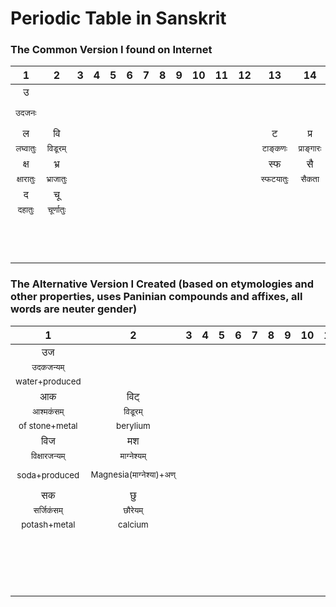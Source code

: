 # Periodic Table in Sanskrit  

### The Common Version I found on Internet  
|1|2|3|4|5|6|7|8|9|10|11|12|13|14|15|16|17|18|  
|:-:|:-:|:-:|:-:|:-:|:-:|:-:|:-:|:-:|:-:|:-:|:-:|:-:|:-:|:-:|:-:|:-:|:-:|  
|उ|||||||||||||||||सू/य|  
|<sub>उदजनः</sub>|<sub></sub>|<sub></sub>|<sub></sub>|<sub></sub>|<sub></sub>|<sub></sub>|<sub></sub>|<sub></sub>|<sub></sub>|<sub></sub>|<sub></sub>|<sub></sub>|<sub></sub>|<sub></sub>|<sub></sub>|<sub></sub>|<sub>सूर्यातिः/यानातिः</sub>|  
|ल|वि|||||||||||ट|प्र|भू|ज|त|शि|  
|<sub>लघ्वातुः</sub>|<sub>विडूरम्</sub>|<sub></sub>|<sub></sub>|<sub></sub>|<sub></sub>|<sub></sub>|<sub></sub>|<sub></sub>|<sub></sub>|<sub></sub>|<sub></sub>|<sub>टाङ्कणः</sub>|<sub>प्राङ्गारः</sub>|<sub>भूयातिः</sub>|<sub>जारकम्</sub>|<sub>तरस्विनी</sub>|<sub>शिथिरातिः</sub>|  
|क्ष|भ्र|||||||||||स्फ|सै|भ|शु|नी|मं(मम्)|  
|<sub>क्षारातुः</sub>|<sub>भ्राजातुः</sub>|<sub></sub>|<sub></sub>|<sub></sub>|<sub></sub>|<sub></sub>|<sub></sub>|<sub></sub>|<sub></sub>|<sub></sub>|<sub></sub>|<sub>स्फटयातुः</sub>|<sub>सैकता</sub>|<sub>भास्वरः</sub>|<sub>शुल्वारिः</sub>|<sub>नीरजी</sub>|<sub>मन्दातिः</sub>|  
|द|चू||||||||||||||||ली|  
|<sub>दहातुः</sub>|<sub>चूर्णातुः</sub>|<sub></sub>|<sub></sub>|<sub></sub>|<sub></sub>|<sub></sub>|<sub></sub>|<sub></sub>|<sub></sub>|<sub></sub>|<sub></sub>|<sub></sub>|<sub></sub>|<sub></sub>|<sub></sub>|<sub></sub>|<sub>लीनातिः</sub>|  
|||||||||||||||||||  
|<sub></sub>|<sub></sub>|<sub></sub>|<sub></sub>|<sub></sub>|<sub></sub>|<sub></sub>|<sub></sub>|<sub></sub>|<sub></sub>|<sub></sub>|<sub></sub>|<sub></sub>|<sub></sub>|<sub></sub>|<sub></sub>|<sub></sub>|<sub></sub>|  
|||||||||||||||||||  
|<sub></sub>|<sub></sub>|<sub></sub>|<sub></sub>|<sub></sub>|<sub></sub>|<sub></sub>|<sub></sub>|<sub></sub>|<sub></sub>|<sub></sub>|<sub></sub>|<sub></sub>|<sub></sub>|<sub></sub>|<sub></sub>|<sub></sub>|<sub></sub>|  
|||||||||||||||||||  
|<sub></sub>|<sub></sub>|<sub></sub>|<sub></sub>|<sub></sub>|<sub></sub>|<sub></sub>|<sub></sub>|<sub></sub>|<sub></sub>|<sub></sub>|<sub></sub>|<sub></sub>|<sub></sub>|<sub></sub>|<sub></sub>|<sub></sub>|<sub></sub>|  
|||||||||||||||||||  
|<sub></sub>|<sub></sub>|<sub></sub>|<sub></sub>|<sub></sub>|<sub></sub>|<sub></sub>|<sub></sub>|<sub></sub>|<sub></sub>|<sub></sub>|<sub></sub>|<sub></sub>|<sub></sub>|<sub></sub>|<sub></sub>|<sub></sub>|<sub></sub>|  
|||||||||||||||||||  
|<sub></sub>|<sub></sub>|<sub></sub>|<sub></sub>|<sub></sub>|<sub></sub>|<sub></sub>|<sub></sub>|<sub></sub>|<sub></sub>|<sub></sub>|<sub></sub>|<sub></sub>|<sub></sub>|<sub></sub>|<sub></sub>|<sub></sub>|<sub></sub>|  
|||||||||||||||||||  
|<sub></sub>|<sub></sub>|<sub></sub>|<sub></sub>|<sub></sub>|<sub></sub>|<sub></sub>|<sub></sub>|<sub></sub>|<sub></sub>|<sub></sub>|<sub></sub>|<sub></sub>|<sub></sub>|<sub></sub>|<sub></sub>|<sub></sub>|<sub></sub>|  

### The Alternative Version I Created (based on etymologies and other properties, uses Paninian compounds and affixes, all words are neuter gender)  
|1|2|3|4|5|6|7|8|9|10|11|12|13|14|15|16|17|18|  
|:-:|:-:|:-:|:-:|:-:|:-:|:-:|:-:|:-:|:-:|:-:|:-:|:-:|:-:|:-:|:-:|:-:|:-:|  
|उज|||||||||||||||||सूत्व|  
|<sub>उदकजन्यम्</sub>|<sub></sub>|<sub></sub>|<sub></sub>|<sub></sub>|<sub></sub>|<sub></sub>|<sub></sub>|<sub></sub>|<sub></sub>|<sub></sub>|<sub></sub>|<sub></sub>|<sub></sub>|<sub></sub>|<sub></sub>|<sub></sub>|<sub>सूर्यतत्त्वम्</sub>|  
|<sub>water+produced</sub>|<sub></sub>|<sub></sub>|<sub></sub>|<sub></sub>|<sub></sub>|<sub></sub>|<sub></sub>|<sub></sub>|<sub></sub>|<sub></sub>|<sub></sub>|<sub></sub>|<sub></sub>|<sub></sub>|<sub></sub>|<sub></sub>|<sub>sun+essence</sub>|  
|आक|विट्|||||||||||टक|कुय|वामु|प्रशु|प्रव|नशु|  
|<sub>आश्मकंसम्</sub>|<sub>विडूरम्</sub>|<sub></sub>|<sub></sub>|<sub></sub>|<sub></sub>|<sub></sub>|<sub></sub>|<sub></sub>|<sub></sub>|<sub></sub>|<sub></sub>|<sub>टङ्ककंसम्</sub>|<sub>कौकिलीयम्</sub>|<sub>वायुमुख्यम्</sub>|<sub>प्राणशुषिलम्</sub>|<sub>प्रवाहशुषिलम्</sub>|<sub>नवशुषिलम्</sub>|  
|<sub>of stone+metal</sub>|<sub>berylium</sub>|<sub></sub>|<sub></sub>|<sub></sub>|<sub></sub>|<sub></sub>|<sub></sub>|<sub></sub>|<sub></sub>|<sub></sub>|<sub></sub>|<sub>borax+metal</sub>|<sub>of coal</sub>|<sub>air+main</sub>|<sub>life+gas</sub>|<sub>flow+gas</sub>|<sub>new+gas</sub>|  
|विज|मश|||||||||||स्फट्|सित|भाभ|गक|ख्ल|आय|  
|<sub>विक्षारजन्यम्</sub>|<sub>माग्नेश्यम्</sub>|<sub></sub>|<sub></sub>|<sub></sub>|<sub></sub>|<sub></sub>|<sub></sub>|<sub></sub>|<sub></sub>|<sub></sub>|<sub></sub>|<sub>स्फटीय(न्)</sub>|<sub>सिकताङ्गम्</sub>|<sub>भास्वद्भारि(न्)</sub>|<sub>गन्धकम्</sub>|<sub>खाद्यलवणशुषिलम्</sub>|<sub>आलस्यशुषिलम्</sub>|  
|<sub>soda+produced</sub>|<sub>Magnesia(माग्नेश्या)+अण्</sub>|<sub></sub>|<sub></sub>|<sub></sub>|<sub></sub>|<sub></sub>|<sub></sub>|<sub></sub>|<sub></sub>|<sub></sub>|<sub></sub>|<sub>aluminium</sub>|<sub>sand+component</sub>|<sub>light+bearer</sub>|<sub>sulphur</sub>|<sub>food+table salt+gas</sub>|<sub>idle+gas</sub>|  
|सक|छु||||||||||||||||मूशु|  
|<sub>सर्जिकंसम्</sub>|<sub>छौरेयम्</sub>|<sub></sub>|<sub></sub>|<sub></sub>|<sub></sub>|<sub></sub>|<sub></sub>|<sub></sub>|<sub></sub>|<sub></sub>|<sub></sub>|<sub></sub>|<sub></sub>|<sub></sub>|<sub></sub>|<sub></sub>|<sub>मूकशुषिलम्</sub>|  
|<sub>potash+metal</sub>|<sub>calcium</sub>|<sub></sub>|<sub></sub>|<sub></sub>|<sub></sub>|<sub></sub>|<sub></sub>|<sub></sub>|<sub></sub>|<sub></sub>|<sub></sub>|<sub></sub>|<sub></sub>|<sub></sub>|<sub></sub>|<sub></sub>|<sub>silent+gas</sub>|  
|||||||||||||||||||  
|<sub></sub>|<sub></sub>|<sub></sub>|<sub></sub>|<sub></sub>|<sub></sub>|<sub></sub>|<sub></sub>|<sub></sub>|<sub></sub>|<sub></sub>|<sub></sub>|<sub></sub>|<sub></sub>|<sub></sub>|<sub></sub>|<sub></sub>|<sub></sub>|  
|<sub></sub>|<sub></sub>|<sub></sub>|<sub></sub>|<sub></sub>|<sub></sub>|<sub></sub>|<sub></sub>|<sub></sub>|<sub></sub>|<sub></sub>|<sub></sub>|<sub></sub>|<sub></sub>|<sub></sub>|<sub></sub>|<sub></sub>|<sub></sub>|  
|||||||||||||||||||  
|<sub></sub>|<sub></sub>|<sub></sub>|<sub></sub>|<sub></sub>|<sub></sub>|<sub></sub>|<sub></sub>|<sub></sub>|<sub></sub>|<sub></sub>|<sub></sub>|<sub></sub>|<sub></sub>|<sub></sub>|<sub></sub>|<sub></sub>|<sub></sub>|  
|<sub></sub>|<sub></sub>|<sub></sub>|<sub></sub>|<sub></sub>|<sub></sub>|<sub></sub>|<sub></sub>|<sub></sub>|<sub></sub>|<sub></sub>|<sub></sub>|<sub></sub>|<sub></sub>|<sub></sub>|<sub></sub>|<sub></sub>|<sub></sub>|  
|||||||||||||||||||  
|<sub></sub>|<sub></sub>|<sub></sub>|<sub></sub>|<sub></sub>|<sub></sub>|<sub></sub>|<sub></sub>|<sub></sub>|<sub></sub>|<sub></sub>|<sub></sub>|<sub></sub>|<sub></sub>|<sub></sub>|<sub></sub>|<sub></sub>|<sub></sub>|  
|<sub></sub>|<sub></sub>|<sub></sub>|<sub></sub>|<sub></sub>|<sub></sub>|<sub></sub>|<sub></sub>|<sub></sub>|<sub></sub>|<sub></sub>|<sub></sub>|<sub></sub>|<sub></sub>|<sub></sub>|<sub></sub>|<sub></sub>|<sub></sub>|  
|||||||||||||||||||  
|<sub></sub>|<sub></sub>|<sub></sub>|<sub></sub>|<sub></sub>|<sub></sub>|<sub></sub>|<sub></sub>|<sub></sub>|<sub></sub>|<sub></sub>|<sub></sub>|<sub></sub>|<sub></sub>|<sub></sub>|<sub></sub>|<sub></sub>|<sub></sub>|  
|<sub></sub>|<sub></sub>|<sub></sub>|<sub></sub>|<sub></sub>|<sub></sub>|<sub></sub>|<sub></sub>|<sub></sub>|<sub></sub>|<sub></sub>|<sub></sub>|<sub></sub>|<sub></sub>|<sub></sub>|<sub></sub>|<sub></sub>|<sub></sub>|  
|||||||||||||||||||  
|<sub></sub>|<sub></sub>|<sub></sub>|<sub></sub>|<sub></sub>|<sub></sub>|<sub></sub>|<sub></sub>|<sub></sub>|<sub></sub>|<sub></sub>|<sub></sub>|<sub></sub>|<sub></sub>|<sub></sub>|<sub></sub>|<sub></sub>|<sub></sub>|  
|<sub></sub>|<sub></sub>|<sub></sub>|<sub></sub>|<sub></sub>|<sub></sub>|<sub></sub>|<sub></sub>|<sub></sub>|<sub></sub>|<sub></sub>|<sub></sub>|<sub></sub>|<sub></sub>|<sub></sub>|<sub></sub>|<sub></sub>|<sub></sub>|  
|||||||||||||||||||  
|<sub></sub>|<sub></sub>|<sub></sub>|<sub></sub>|<sub></sub>|<sub></sub>|<sub></sub>|<sub></sub>|<sub></sub>|<sub></sub>|<sub></sub>|<sub></sub>|<sub></sub>|<sub></sub>|<sub></sub>|<sub></sub>|<sub></sub>|<sub></sub>|  
